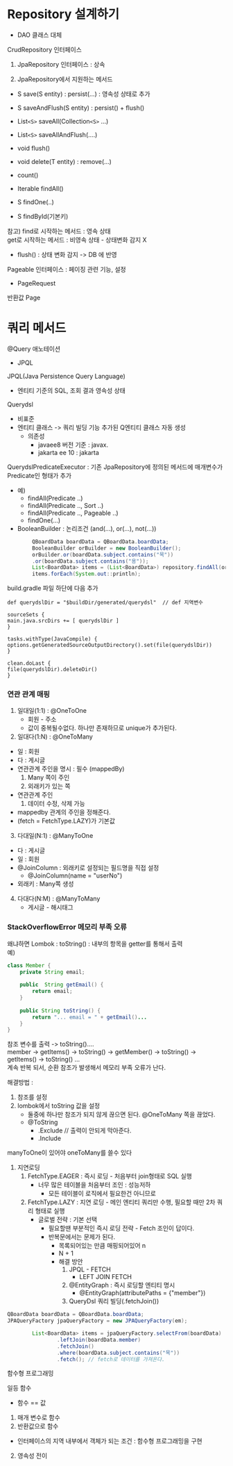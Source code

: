 # Repository 설계하기
- DAO 클래스 대체

CrudRepository 인터페이스

1. JpaRepository 인터페이스  : 상속

2. JpaRepository에서 지원하는 메서드
- S save(S entity) : persist(...) : 영속성 상태로 추가
- S saveAndFlush(S entity) : persist() + flush()

- List`<S>` saveAll(Collection`<S>` ...)
- List`<S>` saveAllAndFlush(....)
- void flush()


- void delete(T entity) : remove(...)
- count()
- Iterable findAll()
- S findOne(..)
- S findById(기본키)


참고) find로 시작하는 메서드 : 영속 상태<br>
get로 시작하는 메서드 : 비영속 상태 - 상태변화 감지 X

- flush() : 상태 변화 감지 -> DB 에 반영

Pageable 인터페이스 : 페이징 관련 기능, 설정
- PageRequest

반환값 Page<T>


# 쿼리 메서드

@Query 애노테이션
- JPQL 

JPQL(Java Persistence Query Language)
- 엔티티 기준의  SQL, 조회 결과 영속성 상태

Querydsl
- 비표준
- 엔티티 클래스 -> 쿼리 빌딩 기능 추가된 Q엔티티 클래스 자동 생성
  - 의존성
    - javaee8 버전 기준 : javax.
    - jakarta ee 10 : jakarta 

QuerydslPredicateExecutor
  : 기존 JpaRepository에 정의된 메서드에 매개변수가 Predicate인 형태가 추가

- 예)
  - findAll(Predicate ..)
  - findAll(Predicate .., Sort ..)
  - findAll(Predicate .., Pageable ..)
  - findOne(...)
- BooleanBuilder : 논리조건 (and(...), or(...), not(...))

```java
        QBoardData boardData = QBoardData.boardData;
        BooleanBuilder orBuilder = new BooleanBuilder();
        orBuilder.or(boardData.subject.contains("목"))
        .or(boardData.subject.contains("용"));
        List<BoardData> items = (List<BoardData>) repository.findAll(orBuilder);
        items.forEach(System.out::println);
```

build.gradle 파일 하단에 다음 추가
```
def querydslDir = "$buildDir/generated/querydsl"  // def 지역변수

sourceSets {
main.java.srcDirs += [ querydslDir ]
}

tasks.withType(JavaCompile) {
options.getGeneratedSourceOutputDirectory().set(file(querydslDir))
}

clean.doLast {
file(querydslDir).deleteDir()
}
```

### 연관 관계 매핑
1. 일대일(1:1) : @OneToOne
    - 회원 - 주소
    - 값이 중복될수없다. 하나만 존재하므로 unique가 추가된다.
2. 일대다(1:N) : @OneToMany
  - 일 : 회원
  - 다 : 게시글
  - 연관관계 주인을 명시 : 필수 (mappedBy)
    1) Many 쪽이 주인
    2) 외래키가 있는 쪽
  - 연관관계 주인
    1) 데이터 수정, 삭제 가능
  - mappedby 관계의 주인을 정해준다.
  - (fetch = FetchType.LAZY)가 기본값

3. 다대일(N:1) : @ManyToOne
  - 다 : 게시글
  - 일 : 회원
  - @JoinColumn : 외래키로 설정되는 필드명을 직접 설정
    - @JoinColumn(name = "userNo")
  - 외래키 : Many쪽 생성
4. 다대다(N:M) : @ManyToMany
   - 게시글 - 해시태그

### StackOverflowError 메모리 부족 오류
왜냐하면 Lombok : toString() : 내부의 항목을 getter를 통해서 출력<br>
예)
```java
class Member {
    private String email;
    
    public  String getEmail() {
        return email;
    }
    
    public String toString() {
        return "... email = " + getEmail()...
    }
}
```
참조 변수를 출력 -> toString()....<br>
member -> getItems() -> toString() -> getMember() -> toString() -> getItems() -> toString() ...<br>
계속 반복 되서, 순환 참조가 발생해서 메모리 부족 오류가 난다.

해결방법 :
1. 참조를 설정
2. lombok에서 toString 값을 설정
    - 둘중에 하나만 참조가 되지 않게 끊으면 된다. @OneToMany 쪽을 끊었다.
    - @ToString
        - .Exclude // 출력이 안되게 막아준다.
        - .Include

manyToOne이 있어야 oneToMany를 쓸수 있다


1. 지연로딩
   1) FetchType.EAGER : 즉시 로딩 - 처음부터 join형태로 SQL 실행
       - 너무 많은 테이블을 처음부터 조인 : 성능저하
         - 모든 테이블이 로직에서 필요한건 아니므로
   2) FetchType.LAZY : 지연 로딩 - 메인 엔티티 쿼리만 수행, 필요할 때만 2차 쿼리 형태로 실행
       - 글로벌 전략 : 기본 선택
         - 필요할땐 부분적인 즉시 로딩 전략 - Fetch 조인이 답이다.
         - 반복문에서는 문제가 된다.
           - 목록되어있는 만큼 매핑되어있어 n
           - N + 1
           - 해결 방안
             1. JPQL - FETCH 
                - LEFT JOIN FETCH
             2. @EntityGraph : 즉시 로딩할 엔티티 명시 
                - @EntityGraph(attributePaths = {"member"})
             3. QueryDsl 쿼리 빌딩(.fetchJoin())
```java
QBoardData boardData = QBoardData.boardData;
JPAQueryFactory jpaQueryFactory = new JPAQueryFactory(em);

        List<BoardData> items = jpaQueryFactory.selectFrom(boardData)
                .leftJoin(boardData.member)
                .fetchJoin()
                .where(boardData.subject.contains("목"))
                .fetch(); // fetch로 데이터를 가져온다.
```

함수형 프로그래밍

일등 함수
- 함수 == 값

1) 매개 변수로 함수
2) 반환값으로 함수

- 인터페이스의 지역 내부에서 객체가 되는 조건 : 함수형 프로그래밍을 구현

2. 영속성 전이